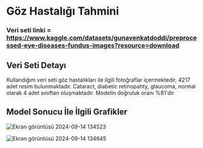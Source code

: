 # Göz Hastalığı Tahmini

### Veri seti linki = https://www.kaggle.com/datasets/gunavenkatdoddi/preprocessed-eye-diseases-fundus-images?resource=download

## Veri Seti Detayı

Kullandığım veri seti göz hastalıkları ile ilgili fotoğraflar içermektedir, 4217 adet resim bulunmaktadır. Cataract, diabetic retinopahty, glaucoma, normal olarak 4 adet sınıftan oluşmaktadır. Modelin doğruluk oranı %81'dir


## Model Sonucu İle İlgili Grafikler



![Ekran görüntüsü 2024-09-14 134523](https://github.com/user-attachments/assets/fc5bfa7f-d5c6-43af-859b-258bc0f04bac)



![Ekran görüntüsü 2024-09-14 134645](https://github.com/user-attachments/assets/e308c793-c5ea-4306-829a-02e2645eb595)
